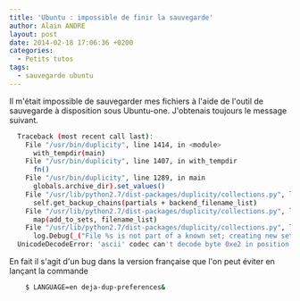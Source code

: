 ```yaml
---
title: 'Ubuntu : impossible de finir la sauvegarde'
author: Alain ANDRE
layout: post
date: 2014-02-18 17:06:36 +0200
categories:
  - Petits tutos
tags:
  - sauvegarde ubuntu
---
```

Il m'était impossible de sauvegarder mes fichiers à l'aide de l'outil de sauvegarde à disposition sous Ubuntu-one. J'obtenais toujours le message suivant.
```bash
  Traceback (most recent call last):
    File "/usr/bin/duplicity", line 1414, in <module>
      with_tempdir(main)
    File "/usr/bin/duplicity", line 1407, in with_tempdir
      fn()
    File "/usr/bin/duplicity", line 1289, in main
      globals.archive_dir).set_values()
    File "/usr/lib/python2.7/dist-packages/duplicity/collections.py", line 693, in set_values
      self.get_backup_chains(partials + backend_filename_list)
    File "/usr/lib/python2.7/dist-packages/duplicity/collections.py", line 816, in get_backup_chains
      map(add_to_sets, filename_list)
    File "/usr/lib/python2.7/dist-packages/duplicity/collections.py", line 810, in add_to_sets
      log.Debug(_("File %s is not part of a known set; creating new set") % (filename,))
  UnicodeDecodeError: 'ascii' codec can't decode byte 0xe2 in position 23: ordinal not in range(128)
```

En fait il s'agit d'un bug dans la version française que l'on peut éviter en lançant la commande
```bash
    $ LANGUAGE=en deja-dup-preferences&
```
